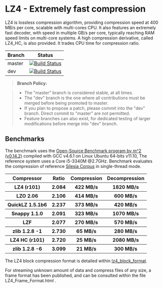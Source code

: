 LZ4 - Extremely fast compression
================================

LZ4 is lossless compression algorithm, providing compression speed at 400 MB/s per core, scalable with multi-cores CPU. It also features an extremely fast decoder, with speed in multiple GB/s per core, typically reaching RAM speed limits on multi-core systems.
A high compression derivative, called LZ4_HC, is also provided. It trades CPU time for compression ratio.

|Branch      |Status   |
|------------|---------|
|master      | [![Build Status](https://travis-ci.org/Cyan4973/lz4.svg?branch=master)](https://travis-ci.org/Cyan4973/lz4) |
|dev         | [![Build Status](https://travis-ci.org/Cyan4973/lz4.svg?branch=dev)](https://travis-ci.org/Cyan4973/lz4) |


> **Branch Policy:**

> - The "master" branch is considered stable, at all times.
> - The "dev" branch is the one where all contributions must be merged before being promoted to master.
>  - If you plan to propose a patch, please commit into the "dev" branch. Direct commit to "master" are not permitted.
> - Feature branches can also exist, for dedicated testing of larger modifications before merge into "dev" branch.

Benchmarks
-------------------------

The benchmark uses the [Open-Source Benchmark program by m^2 (v0.14.2)](http://encode.ru/threads/1371-Filesystem-benchmark?p=33548&viewfull=1#post33548) compiled with GCC v4.6.1 on Linux Ubuntu 64-bits v11.10,
The reference system uses a Core i5-3340M @2.7GHz.
Benchmark evaluates the compression of reference [Silesia Corpus](http://sun.aei.polsl.pl/~sdeor/index.php?page=silesia) in single-thread mode.

<table>
  <tr>
    <th>Compressor</th><th>Ratio</th><th>Compression</th><th>Decompression</th>
  </tr>
  <tr>
    <th>LZ4 (r101)</th><th>2.084</th><th>422 MB/s</th><th>1820 MB/s</th>
  </tr>
  <tr>
    <th>LZO 2.06</th><th>2.106</th><th>414 MB/s</th><th>600 MB/s</th>
  </tr>
  <tr>
    <th>QuickLZ 1.5.1b6</th><th>2.237</th><th>373 MB/s</th><th>420 MB/s</th>
  </tr>
  <tr>
    <th>Snappy 1.1.0</th><th>2.091</th><th>323 MB/s</th><th>1070 MB/s</th>
  </tr>
  <tr>
    <th>LZF</th><th>2.077</th><th>270 MB/s</th><th>570 MB/s</th>
  </tr>
  <tr>
    <th>zlib 1.2.8 -1</th><th>2.730</th><th>65 MB/s</th><th>280 MB/s</th>
  </tr>
  <tr>
    <th>LZ4 HC (r101)</th><th>2.720</th><th>25 MB/s</th><th>2080 MB/s</th>
  </tr>
  <tr>
    <th>zlib 1.2.8 -6</th><th>3.099</th><th>21 MB/s</th><th>300 MB/s</th>
  </tr>
</table>

The LZ4 block compression format is detailed within [lz4_block_format](lz4_block_format.md).

For streaming unknown amount of data and compress files of any size, a frame format has been published, and can be consulted within the file LZ4_Frame_Format.html .

